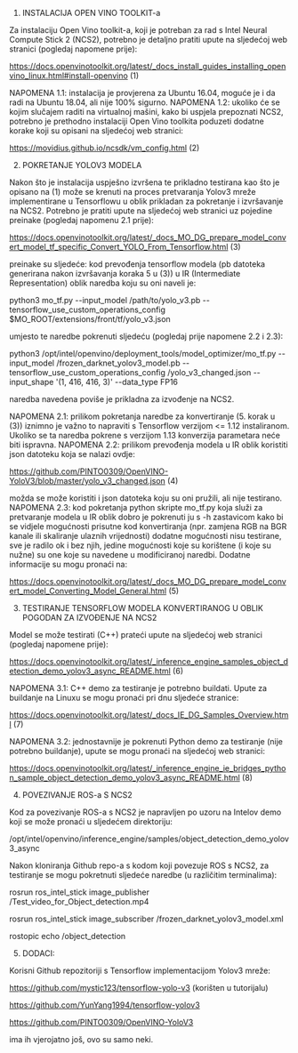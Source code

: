 1. INSTALACIJA OPEN VINO TOOLKIT-a

Za instalaciju Open Vino toolkit-a, koji je potreban za rad s Intel Neural Compute Stick 2 (NCS2), potrebno je detaljno pratiti upute na sljedećoj web stranici (pogledaj napomene prije):

https://docs.openvinotoolkit.org/latest/_docs_install_guides_installing_openvino_linux.html#install-openvino (1)

NAPOMENA 1.1: instalacija je provjerena za Ubuntu 16.04, moguće je i da radi na Ubuntu 18.04, ali nije 100% sigurno. 
NAPOMENA 1.2: ukoliko će se kojim slučajem raditi na virtualnoj mašini, kako bi uspjela prepoznati NCS2, potrebno je prethodno instalaciji Open Vino toolkita poduzeti dodatne korake koji su opisani na sljedećoj web stranici:

https://movidius.github.io/ncsdk/vm_config.html (2)

2. POKRETANJE YOLOV3 MODELA

Nakon što je instalacija uspješno izvršena te prikladno testirana kao što je opisano na (1) može se krenuti na proces pretvaranja Yolov3 mreže implementirane u Tensorflowu u oblik prikladan za pokretanje i izvršavanje na NCS2. Potrebno je pratiti upute na sljedećoj web stranici uz pojedine preinake (pogledaj napomenu 2.1 prije):

https://docs.openvinotoolkit.org/latest/_docs_MO_DG_prepare_model_convert_model_tf_specific_Convert_YOLO_From_Tensorflow.html (3)

preinake su sljedeće:
kod prevođenja tensorflow modela (pb datoteka generirana nakon izvršavanja koraka 5 u (3)) u IR (Intermediate Representation) oblik naredba koju su oni naveli je:

python3 mo_tf.py --input_model /path/to/yolo_v3.pb --tensorflow_use_custom_operations_config $MO_ROOT/extensions/front/tf/yolo_v3.json

umjesto te naredbe pokrenuti sljedeću (pogledaj prije napomene 2.2 i 2.3):

python3 /opt/intel/openvino/deployment_tools/model_optimizer/mo_tf.py --input_model <path do pb datoteke>/frozen_darknet_yolov3_model.pb --tensorflow_use_custom_operations_config <path do json datoteke>/yolo_v3_changed.json --input_shape '(1, 416, 416, 3)' --data_type FP16

naredba navedena poviše je prikladna za izvođenje na NCS2.

NAPOMENA 2.1: prilikom pokretanja naredbe za konvertiranje (5. korak u (3)) iznimno je važno to napraviti s Tensorflow verzijom <= 1.12 instaliranom. Ukoliko se ta naredba pokrene s verzijom 1.13 konverzija parametara neće biti ispravna.
NAPOMENA 2.2: prilikom prevođenja modela u IR oblik koristiti json datoteku koja se nalazi ovdje:

https://github.com/PINTO0309/OpenVINO-YoloV3/blob/master/yolo_v3_changed.json (4)

možda se može koristiti i json datoteka koju su oni pružili, ali nije testirano.
NAPOMENA 2.3: kod pokretanja python skripte mo_tf.py koja služi za pretvaranje modela u IR oblik dobro je pokrenuti ju s -h zastavicom kako bi se vidjele mogućnosti prisutne kod konvertiranja (npr. zamjena RGB na BGR kanale ili skaliranje ulaznih vrijednosti) dodatne mogućnosti nisu testirane, sve je radilo ok i bez njih, jedine mogućnosti koje su korištene (i koje su nužne) su one koje su navedene u modificiranoj naredbi. Dodatne informacije su mogu pronaći na:

https://docs.openvinotoolkit.org/latest/_docs_MO_DG_prepare_model_convert_model_Converting_Model_General.html (5)

3. TESTIRANJE TENSORFLOW MODELA KONVERTIRANOG U OBLIK POGODAN ZA IZVOĐENJE NA NCS2

Model se može testirati (C++) prateći upute na sljedećoj web stranici (pogledaj napomene prije):

https://docs.openvinotoolkit.org/latest/_inference_engine_samples_object_detection_demo_yolov3_async_README.html (6)

NAPOMENA 3.1: C++ demo za testiranje je potrebno buildati. Upute za buildanje na Linuxu se mogu pronaći pri dnu sljedeće stranice:

https://docs.openvinotoolkit.org/latest/_docs_IE_DG_Samples_Overview.html (7)

NAPOMENA 3.2: jednostavnije je pokrenuti Python demo za testiranje (nije potrebno buildanje), upute se mogu pronaći na sljedećoj web stranici:

https://docs.openvinotoolkit.org/latest/_inference_engine_ie_bridges_python_sample_object_detection_demo_yolov3_async_README.html (8)

4. POVEZIVANJE ROS-a S NCS2

Kod za povezivanje ROS-a s NCS2 je napravljen po uzoru na Intelov demo koji se može pronaći u sljedećem direktoriju:

/opt/intel/openvino/inference_engine/samples/object_detection_demo_yolov3_async

Nakon kloniranja Github repo-a s kodom koji povezuje ROS s NCS2, za testiranje se mogu pokretnuti sljedeće naredbe (u različitim terminalima):

rosrun ros_intel_stick image_publisher <path do mp4 datoteke>/Test_video_for_Object_detection.mp4

rosrun ros_intel_stick image_subscriber <path do xml datoteke>/frozen_darknet_yolov3_model.xml

rostopic echo /object_detection

5. DODACI:

Korisni Github repozitoriji s Tensorflow implementacijom Yolov3 mreže:

https://github.com/mystic123/tensorflow-yolo-v3 (korišten u tutorijalu)

https://github.com/YunYang1994/tensorflow-yolov3 

https://github.com/PINTO0309/OpenVINO-YoloV3 

ima ih vjerojatno još, ovo su samo neki.

